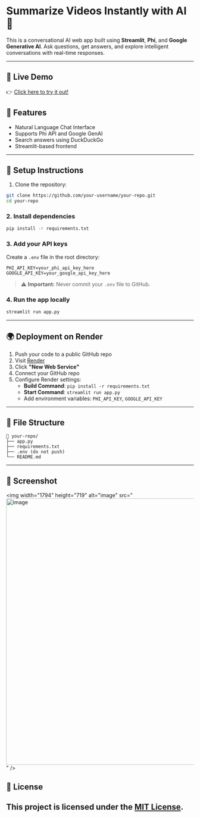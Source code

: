 # Summarize Videos Instantly with AI 🎥 

This is a conversational AI web app built using **Streamlit**, **Phi**, and **Google Generative AI**. Ask questions, get answers, and explore intelligent conversations with real-time responses.

---
## 🔗 Live Demo

👉 [Click here to try it out!](https://video-summarizer-vcut.onrender.com/)

## 🚀 Features

- Natural Language Chat Interface
- Supports Phi API and Google GenAI
- Search answers using DuckDuckGo
- Streamlit-based frontend

---

## 🔧 Setup Instructions

1. Clone the repository:

```bash
git clone https://github.com/your-username/your-repo.git
cd your-repo 
```

### 2. Install dependencies

```bash
pip install -r requirements.txt
```

### 3. Add your API keys

Create a `.env` file in the root directory:

```
PHI_API_KEY=your_phi_api_key_here
GOOGLE_API_KEY=your_google_api_key_here
```

> ⚠️ **Important:** Never commit your `.env` file to GitHub.

### 4. Run the app locally

```bash
streamlit run app.py
```

---

## 🌍 Deployment on Render

1. Push your code to a public GitHub repo  
2. Visit [Render](https://render.com)  
3. Click **"New Web Service"**  
4. Connect your GitHub repo  
5. Configure Render settings:
   - **Build Command**: `pip install -r requirements.txt`
   - **Start Command**: `streamlit run app.py`
   - Add environment variables: `PHI_API_KEY`, `GOOGLE_API_KEY`

---

## 📁 File Structure

```
📁 your-repo/
├── app.py
├── requirements.txt
├── .env (do not push)
└── README.md
```
---
## 📸 Screenshot
<img width="1794" height="719" alt="image" src="<img width="1906" height="716" alt="image" src="https://github.com/user-attachments/assets/92cf9be1-e280-403f-944f-866cbf198b1b" />
" />

## 📜 License

This project is licensed under the [MIT License](LICENSE).
---
